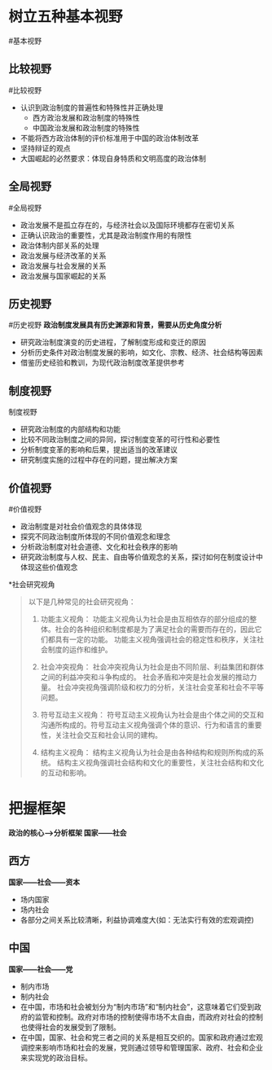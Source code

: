 # 树立五种基本视野
#基本视野
## 比较视野
#比较视野
- 认识到政治制度的普遍性和特殊性并正确处理
	- 西方政治发展和政治制度的特殊性
	- 中国政治发展和政治制度的特殊性
- 不能将西方政治体制的评价标准用于中国的政治体制改革
- 坚持辩证的观点
- 大国崛起的必然要求：体现自身特质和文明高度的政治体制
## 全局视野
#全局视野
- 政治发展不是孤立存在的，与经济社会以及国际环境都存在密切关系
- 正确认识政治的重要性，尤其是政治制度作用的有限性
- 政治体制内部关系的处理
- 政治发展与经济改革的关系
- 政治发展与社会发展的关系
- 政治发展与国家崛起的关系
## 历史视野
#历史视野
**政治制度发展具有历史渊源和背景，需要从历史角度分析**

-   研究政治制度演变的历史进程，了解制度形成和变迁的原因
-   分析历史条件对政治制度发展的影响，如文化、宗教、经济、社会结构等因素
-   借鉴历史经验和教训，为现代政治制度改革提供参考

## 制度视野
制度视野

-   研究政治制度的内部结构和功能
-   比较不同政治制度之间的异同，探讨制度变革的可行性和必要性
-   分析制度变革的影响和后果，提出适当的改革建议
-   研究制度实施的过程中存在的问题，提出解决方案

## 价值视野
#价值视野

-   政治制度是对社会价值观念的具体体现
-   探究不同政治制度所体现的不同价值观念和理念
-   分析政治制度对社会道德、文化和社会秩序的影响
-   研究政治制度与人权、民主、自由等价值观念的关系，探讨如何在制度设计中体现这些价值观念

*社会研究视角
>以下是几种常见的社会研究视角：
>
>1.  功能主义视角： 功能主义视角认为社会是由互相依存的部分组成的整体。社会的各种组织和制度都是为了满足社会的需要而存在的，因此它们都具有一定的功能。 功能主义视角强调社会的稳定性和秩序，关注社会制度的运作和维护。
>    
>2.  社会冲突视角： 社会冲突视角认为社会是由不同阶层、利益集团和群体之间的利益冲突和斗争构成的。 社会矛盾和冲突是社会发展的推动力量。 社会冲突视角强调阶级和权力的分析，关注社会变革和社会不平等问题。
>    
>3.  符号互动主义视角： 符号互动主义视角认为社会是由个体之间的交互和沟通所构成的。符号互动主义视角强调个体的意识、行为和语言的重要性，关注社会交互和社会认同的建构。
>    
>4.  结构主义视角： 结构主义视角认为社会是由各种结构和规则所构成的系统。 结构主义视角强调社会结构和文化的重要性，关注社会结构和文化的互动和影响。

# 把握框架
**政治的核心-->分析框架   国家——社会**
## 西方
**国家——社会——资本**
- 场内国家
- 场内社会
- 各部分之间关系比较清晰，利益协调难度大(如：无法实行有效的宏观调控)
## 中国
**国家——社会——党**
- 制内市场
- 制内社会
- 在中国，市场和社会被划分为“制内市场”和“制内社会”，这意味着它们受到政府的监管和控制。政府对市场的控制使得市场不太自由，而政府对社会的控制也使得社会的发展受到了限制。
- 在中国，国家、社会和党三者之间的关系是相互交织的。国家和政府通过宏观调控来影响市场和社会的发展，党则通过领导和管理国家、政府、社会和企业来实现党的政治目标。
